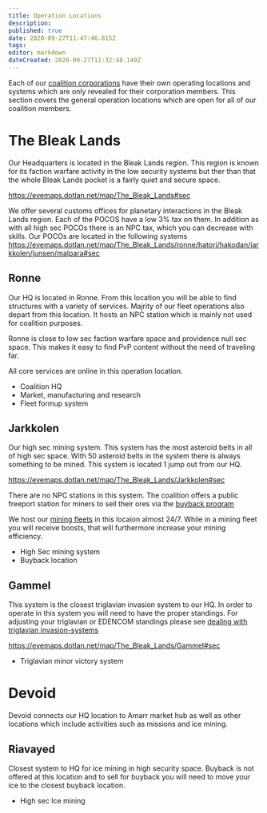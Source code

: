 ```yaml
---
title: Operation Locations
description: 
published: true
date: 2020-09-27T11:47:46.815Z
tags: 
editor: markdown
dateCreated: 2020-09-27T11:32:48.149Z
---
```


Each of our [coalition corporations](/community/coalition-corporations) have their own operating locations and systems which are only revealed for their corporation members. This section covers the general operation locations which are open for all of our coalition members.

# The Bleak Lands
Our Headquarters is located in the Bleak Lands region. This region is known for its faction warfare activity in the low security systems but ther than that the whole Bleak Lands pocket is a fairly quiet and secure space.

https://evemaps.dotlan.net/map/The_Bleak_Lands#sec

We offer several customs offices for planetary interactions in the Bleak Lands region. Each of the POCOS have a low 3% tax on them. In addition as with all high sec POCOs there is an NPC tax, which you can decrease with skills. Our POCOs are located in the following systems https://evemaps.dotlan.net/map/The_Bleak_Lands/ronne/hatori/hakodan/jarkkolen/junsen/malpara#sec

## Ronne
Our HQ is located in Ronne. From this location you will be able to find structures with a variety of services. Majrity of our fleet operations also depart from this location. It hosts an NPC station which is mainly not used for coalition purposes.

Ronne is close to low sec faction warfare space and providence null sec space. This makes it easy to find PvP content without the need of traveling far.

All core services are online in this operation location.
- Coalition HQ
- Market, manufacturing and research
- Fleet formup system

## Jarkkolen
Our high sec mining system. This system has the most asteroid belts in all of high sec space. With 50 asteroid belts in the system there is always something to be mined. This system is located 1 jump out from our HQ.

https://evemaps.dotlan.net/map/The_Bleak_Lands/Jarkkolen#sec

There are no NPC stations in this system. The coalition offers a public freeport station for miners to sell their ores via the [buyback program](/tools/buyback)

We host our [mining fleets](/services/ingame-services/mining-fleets) in this locaion almost 24/7. While in a mining fleet you will receive boosts, that will furthermore increase your mining efficiency.
- High Sec mining system
- Buyback location

## Gammel
This system is the closest triglavian invasion system to our HQ. In order to operate in this system you will need to have the proper standings. For adjusting your triglavian or EDENCOM standings please see [dealing with triglavian invasion-systems](/services/guides/dealing-with-triglavian-invasion-systems)

https://evemaps.dotlan.net/map/The_Bleak_Lands/Gammel#sec

- Triglavian minor victory system

# Devoid
Devoid connects our HQ location to Amarr market hub as well as other locations which include activities such as missions and ice mining.

## Riavayed
Closest system to HQ for ice mining in high security space. Buyback is not offered at this location and to sell for buyback you will need to move your ice to the closest buyback location.
- High sec Ice mining